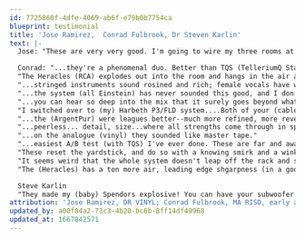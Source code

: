 ```yaml
---
id: 7725860f-4dfe-4069-ab6f-e79b0b7754ca
blueprint: testimonial
title: 'Jose Ramirez,  Conrad Fulbrook, Dr Steven Karlin'
text: |-
  Jose: "These are very very good. I'm going to wire my three rooms at Capfest with them."

  Conrad: "...they're a phenomenal duo. Better than TQS (TelleriumQ Statement) by some distance...not a subtle thing, (but) a massive difference."
  "The Heracles (RCA) explodes out into the room and hangs in the air around you."
  "...stringed instruments sound rosined and rich; female vocals have weight rather than floating away; they're very nice indeed. (They) are in another league."
  "...the system (all Einstein) has never sounded this good, and I don't know if I've ever heard better anywhere at this point."
  "...you can hear so deep into the mix that it surely goes beyond what any (record) producer ever intended."
  "I switched over to (my) Harbeth P3/FLD system....Both of your (cables) absolutely transformed that system: things sounded far more velvety, lush, detailed, refined, real, sophisticated...a joy to listen to."
  "...the (ArgentPur) were leagues better--much more refined, more revealing, an absolutely intoxicating listen even on this humble (desktop) system."
  "...peerless... detail, size...where all strengths come through in spades (monster dynamics, 3D presentation, total transparency, etc."
  "...on the analogue (vinyl) they sounded like master tape."
  "...easiest A/B test (with TQS) I've ever done. These are far and away better...transcendentally better than anything I've ever heard. All the cliches apply: hearing things in the mix I never knew were there, layers of color and space and detail that never showed up before; like being in a room vs listening through a window."
  "These reset the yardstick, and do so with a knowing smirk and a wink...they're masterful. People pay $20k+ for this kind of upgrade."
  "It seems weird that the whole system doesn't leap off the rack and start dancing in the room--it feels so alive and "well"--as in totally healthy, (with) no trace of artificiality; just pure musicality and joy."
  "The (Heracles) has a ton more air, leading edge shgarpness (in a good way), are less warm and more neutral in tone/color cast, and sound bigger and even more transparent.":

  Steve Karlin
  "They made my (baby) Spendors explosive! You can have your subwoofer back....
attribution: 'Jose Ramirez, DR VINYL; Conrad Fulbrook, MA RISD, early adopter and website design  Dr Steven Karlin, psychiatrist (ret), painter, and early adopter'
updated_by: a00f84a2-73c3-4b20-bc6b-8ff14df49968
updated_at: 1667842571
---
```

